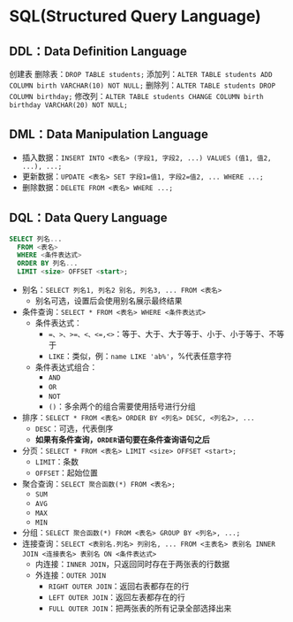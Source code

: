 # SQL(Structured Query Language)

## DDL：Data Definition Language

创建表
删除表：`DROP TABLE students;`
添加列：`ALTER TABLE students ADD COLUMN birth VARCHAR(10) NOT NULL;`
删除列：`ALTER TABLE students DROP COLUMN birthday;`
修改列：`ALTER TABLE students CHANGE COLUMN birth birthday VARCHAR(20) NOT NULL;`

## DML：Data Manipulation Language

- 插入数据：`INSERT INTO <表名> (字段1, 字段2, ...) VALUES (值1, 值2, ...), ...;`
- 更新数据：`UPDATE <表名> SET 字段1=值1, 字段2=值2, ... WHERE ...;`
- 删除数据：`DELETE FROM <表名> WHERE ...;`

## DQL：Data Query Language

```sql
SELECT 列名...
  FROM <表名>
  WHERE <条件表达式>
  ORDER BY 列名...
  LIMIT <size> OFFSET <start>;
```

- 别名：`SELECT 列名1, 列名2 别名, 列名3, ... FROM <表名>`
  - 别名可选，设置后会使用别名展示最终结果
- 条件查询：`SELECT * FROM <表名> WHERE <条件表达式>`
  - 条件表达式：
    - `=、>、>=、<、<=,<>`：等于、大于、大于等于、小于、小于等于、不等于
    - `LIKE`：类似，例：`name LIKE 'ab%'`，%代表任意字符
  - 条件表达式组合：
    - `AND`
    - `OR`
    - `NOT`
    - `()`：多余两个的组合需要使用括号进行分组
- 排序：`SELECT * FROM <表名> ORDER BY <列名> DESC, <列名2>, ...`
  - `DESC`：可选，代表倒序
  - **如果有条件查询，`ORDER`语句要在条件查询语句之后**
- 分页：`SELECT * FROM <表名> LIMIT <size> OFFSET <start>;`
  - `LIMIT`：条数
  - `OFFSET`：起始位置
- 聚合查询：`SELECT 聚合函数(*) FROM <表名>;`
  - `SUM`
  - `AVG`
  - `MAX`
  - `MIN`
- 分组：`SELECT 聚合函数(*) FROM <表名> GROUP BY <列名>, ...;`
- 连接查询：`SELECT <表别名.列名> 列别名, ... FROM <主表名> 表别名 INNER JOIN <连接表名> 表别名 ON <条件表达式>`
  - 内连接：`INNER JOIN`，只返回同时存在于两张表的行数据
  - 外连接：`OUTER JOIN`
    - `RIGHT OUTER JOIN`：返回右表都存在的行
    - `LEFT OUTER JOIN`：返回左表都存在的行
    - `FULL OUTER JOIN`：把两张表的所有记录全部选择出来

